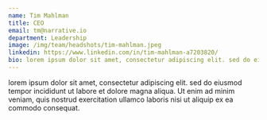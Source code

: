 ```yaml
---
name: Tim Mahlman
title: CEO
email: tm@narrative.io
department: Leadership
image: /img/team/headshots/tim-mahlman.jpeg
linkedin: https://www.linkedin.com/in/tim-mahlman-a7203820/
bio: lorem ipsum dolor sit amet, consectetur adipiscing elit. sed do eiusmod tempor incididunt ut labore et dolore magna aliqua. Ut enim ad minim veniam, quis nostrud exercitation ullamco laboris nisi ut aliquip ex ea commodo consequat.
---
```

lorem ipsum dolor sit amet, consectetur adipiscing elit. sed do eiusmod tempor incididunt ut labore et dolore magna aliqua. Ut enim ad minim veniam, quis nostrud exercitation ullamco laboris nisi ut aliquip ex ea commodo consequat.